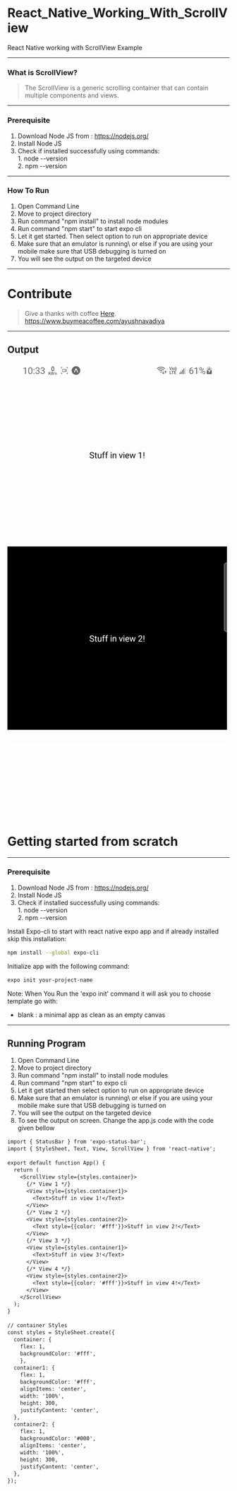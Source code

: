 # React_Native_Working_With_ScrollView
React Native working with ScrollView Example

---
### What is ScrollView?

>The ScrollView is a generic scrolling container that can contain multiple components and views.

---
### Prerequisite

1. Download Node JS from : https://nodejs.org/
2. Install Node JS
3. Check if installed successfully using commands: \
                                                   1. node --version\
                                                   2. npm --version

---
### How To Run

1. Open Command Line
2. Move to project directory
4. Run command "npm install" to install node modules
5. Run command "npm start" to start expo cli
6. Let it get started. Then select option to run on appropriate device
7. Make sure that an emulator is running\ or else if you are using your mobile make sure that USB debugging is turned on
8. You will see the output on the targeted device


---
# Contribute 

> Give a thanks with coffee [Here](https://www.buymeacoffee.com/ayushnavadiya).\
> https://www.buymeacoffee.com/ayushnavadiya

---
## Output

![Output](https://github.com/Ayush-Navadiya/React_Native_Working_With_ScrollView/blob/master/Output/output.gif)



# Getting started from scratch


---
### Prerequisite

1. Download Node JS from : https://nodejs.org/
2. Install Node JS
3. Check if installed successfully using commands: \
                                                   1. node --version\
                                                   2. npm --version

Install Expo-cli to start with react native expo app and if already installed skip this installation:

```bash
npm install --global expo-cli
```

Initialize app with the following command:

```bash
expo init your-project-name
```

Note: When You Run the 'expo init' command it will ask you to choose template go with: 
 - blank : a minimal app as clean as an empty canvas


---
## Running Program 
1. Open Command Line
2. Move to project directory
4. Run command "npm install" to install node modules
5. Run command "npm start" to expo cli
6. Let it get started then select option to run on appropriate device
7. Make sure that an emulator is running\ or else if you are using your mobile make sure that USB debugging is turned on
8. You will see the output on the targeted device
9. To see the output on screen. Change the app.js code with the code given bellow

```
import { StatusBar } from 'expo-status-bar';
import { StyleSheet, Text, View, ScrollView } from 'react-native';

export default function App() {
  return (
    <ScrollView style={styles.container}>
      {/* View 1 */}
      <View style={styles.container1}>
        <Text>Stuff in view 1!</Text>
      </View>
      {/* View 2 */}
      <View style={styles.container2}>
        <Text style={{color: '#fff'}}>Stuff in view 2!</Text>
      </View>
      {/* View 3 */}
      <View style={styles.container1}>
        <Text>Stuff in view 3!</Text>
      </View>
      {/* View 4 */}
      <View style={styles.container2}>
        <Text style={{color: '#fff'}}>Stuff in view 4!</Text>
      </View>
    </ScrollView>
  );
}

// container Styles
const styles = StyleSheet.create({
  container: {
    flex: 1,
    backgroundColor: '#fff',
    },
  container1: {
    flex: 1,
    backgroundColor: '#fff',
    alignItems: 'center',
    width: '100%',
    height: 300,
    justifyContent: 'center',
  },
  container2: {
    flex: 1,
    backgroundColor: '#000',
    alignItems: 'center',
    width: '100%',
    height: 300,
    justifyContent: 'center',
  },
});


```


